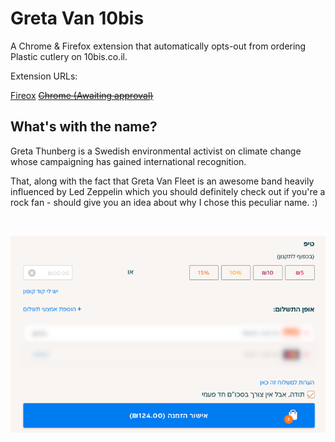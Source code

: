 # Greta Van 10bis
A Chrome & Firefox extension that automatically opts-out from ordering Plastic cutlery on 10bis.co.il.

Extension URLs:

[Fireox](https://addons.mozilla.org/en-US/firefox/addon/greta-van-10bis/)
<s>[Chrome (Awaiting approval)]()</s>

## What's with the name?
Greta Thunberg is a Swedish environmental activist on climate change whose campaigning has gained international recognition. 

That, along with the fact that Greta Van Fleet is an awesome band heavily influenced by Led Zeppelin which you should definitely check out if you're a rock fan - should give you an idea about why I chose this peculiar name. :)

<br>

<p align="center">
  <img src="./no-hadap.png">
</p>
